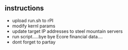## instructions ##

- upload run.sh to rPI
- modify kernl params
- update target IP addresses to steel mountain servers
- run script.....bye bye Ecore financial data....
- dont forget to partay
